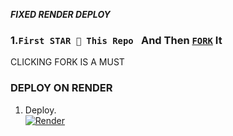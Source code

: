 ***FIXED RENDER DEPLOY***

### 1.`First STAR 🌟 This Repo ` And Then [`FORK`](https://github.com/Toxic1239/RIASGREMORY/fork) It

</p> CLICKING FORK IS A MUST </p>

### DEPLOY ON RENDER 
1. Deploy.
    <br>
    <a href='https://dashboard.render.com/web/new' target="_blank"><img alt='Render' src='https://img.shields.io/badge/-Deploy-grey?style=for-the-badge&logo=railway&logoColor=white'/></a>

